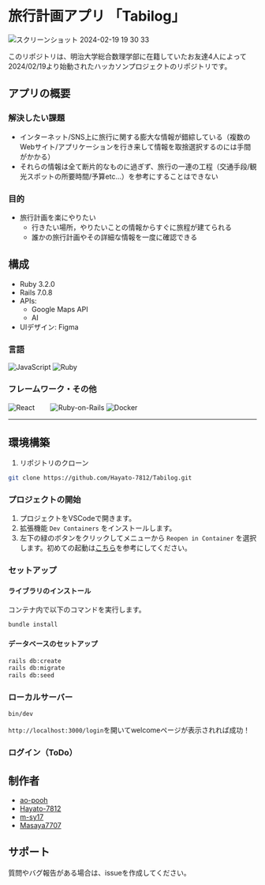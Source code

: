 # 旅行計画アプリ 「Tabilog」
![スクリーンショット 2024-02-19 19 30 33](https://github.com/Hayato-7812/Tabilog/assets/63275973/c59d780f-f384-40b1-92e1-9ac74249bde3)

このリポジトリは、明治大学総合数理学部に在籍していたお友達4人によって2024/02/19より始動されたハッカソンプロジェクトのリポジトリです。

## アプリの概要

### 解決したい課題
- インターネット/SNS上に旅行に関する膨大な情報が錯綜している（複数のWebサイト/アプリケーションを行き来して情報を取捨選択するのには手間がかかる）
- それらの情報は全て断片的なものに過ぎず、旅行の一連の工程（交通手段/観光スポットの所要時間/予算etc...）を参考にすることはできない

### 目的
- 旅行計画を楽にやりたい
  - 行きたい場所，やりたいことの情報からすぐに旅程が建てられる 
  - 誰かの旅行計画やその詳細な情報を一度に確認できる

## 構成

- Ruby 3.2.0
- Rails 7.0.8
- APIs:
  - Google Maps API
  - AI
- UIデザイン: Figma


### 言語
<p>
  <img alt="JavaScript" src="https://img.shields.io/badge/-JavaScript-F7DF1E?style=flat-square&logo=JavaScript&logoColor=white" />
  <img alt="Ruby" src="https://img.shields.io/badge/-Ruby-CC342D?style=flat-square&logo=Ruby&logoColor=white" />
</p>

### フレームワーク・その他
<p>
  <img alt="React" src="https://img.shields.io/badge/-React-45b8d8?style=flat-square&logo=react&logoColor=white" />
 　　<img alt="Ruby-on-Rails" src="https://img.shields.io/badge/-Rails-CC0000?style=flat-square&logo=Ruby-on-Rails&logoColor=white" />
  <img alt="Docker" src="https://img.shields.io/badge/-Docker-46a2f1?style=flat-square&logo=docker&logoColor=white" />
</p>

---

## 環境構築

1. リポジトリのクローン

```bash
git clone https://github.com/Hayato-7812/Tabilog.git
```

### プロジェクトの開始

1. プロジェクトをVSCodeで開きます。
2. 拡張機能 `Dev Containers` をインストールします。
3. 左下の緑のボタンをクリックしてメニューから `Reopen in Container` を選択します。初めての起動は[こちら](https://zenn.dev/hkdord/articles/remote-containers)を参考にしてください。

### セットアップ

#### ライブラリのインストール

コンテナ内で以下のコマンドを実行します。

```bash
bundle install
```

#### データベースのセットアップ

```bash
rails db:create
rails db:migrate
rails db:seed
```

### ローカルサーバー

```bash
bin/dev
```
`http://localhost:3000/login`を開いてwelcomeページが表示されれば成功！

### ログイン（ToDo）

## 制作者

- [ao-pooh](https://github.com/ao-pooh)
- [Hayato-7812](https://github.com/Hayato-7812)
- [m-sy17](https://github.com/m-sy17)
- [Masaya7707](https://github.com/Masaya7707)


## サポート

質問やバグ報告がある場合は、issueを作成してください。

